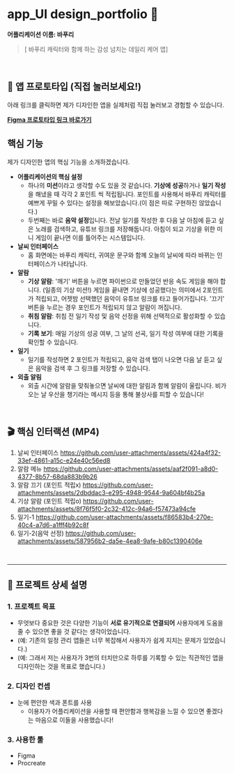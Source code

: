 # app_UI design_portfolio 🌟
**어플리케이션 이름: 바푸리**

> [ 바푸리 캐릭터와 함께 하는 감성 넘치는 데일리 케어 앱]

<br>

## 🚀 앱 프로토타입 (직접 눌러보세요!)

아래 링크를 클릭하면 제가 디자인한 앱을 실제처럼 직접 눌러보고 경험할 수 있습니다.

**[Figma 프로토타입 링크 바로가기](https://www.figma.com/proto/KPxWMlNgh6AkNciOc1YeFi/%EC%95%B1-%EB%94%94%EC%9E%90%EC%9D%B8?page-id=0%3A1&node-id=84-2127&viewport=71%2C915%2C0.29&t=9yVymBgxWuDPM6yF-1&scaling=scale-down&content-scaling=fixed&starting-point-node-id=34%3A5&show-proto-sidebar=1)** <br>

## 핵심 기능

제가 디자인한 앱의 핵심 기능을 소개하겠습니다.
- **어플리케이션의 핵심 설정**
  - 하나의 **미션**이라고 생각할 수도 있을 것 같습니다. **기상에 성공**하거나 **일기 작성**을 해냈을 때 각각 2 포인트 씩 적립됩니다. 포인트를 사용해서 바푸리 캐릭터를 예쁘게 꾸밀 수 있다는 설정을 해보았습니다.(이 점은 따로 구현하진 않았습니다.)
  - 두번째는 바로 **음악 설정**입니다. 전날 일기를 작성한 후 다음 날 아침에 듣고 싶은 노래를 검색하고, 유튜브 링크를 저장해둡니다. 아침이 되고 기상을 위한 미니 게임이 끝나면 이를 틀어주는 시스템입니다.
- **날씨 인터페이스**
  - 홈 화면에는 바푸리 캐릭터, 귀여운 문구와 함께 오늘의 날씨에 따라 바뀌는 인터페이스가 나타납니다.
- **알람**
  - **기상 알람**: '깨기' 버튼을 누르면 파이썬으로 만들었던 반응 속도 게임을 해야 합니다. (일종의 기상 미션!) 게임을 끝내면 기상에 성공했다는 의미에서 2포인트가 적립되고, 어젯밤 선택했던 음악이 유튜브 링크를 타고 들어가집니다. '끄기' 버튼을 누르는 경우 포인트가 적립되지 않고 알람이 꺼집니다.
  - **취침 알람**: 취침 전 일기 작성 및 음악 선정을 위해 선택적으로 활성화할 수 있습니다.
  - **기록 보기**: 매일 기상의 성공 여부, 그 날의 선곡, 일기 작성 여부에 대한 기록을 확인할 수 있습니다.
- **일기**
  - 일기를 작성하면 2 포인트가 적립되고, 음악 검색 탭이 나오면 다음 날 듣고 싶은 음악을 검색 후 그 링크를 저장할 수 있습니다.
- **외출 알림**
  - 외출 시간에 알람을 맞춰놓으면 날씨에 대한 알림과 함께 알람이 울립니다. 비가 오는 날 우산을 챙기라는 메시지 등을 통해 불상사를 피할 수 있습니다!


<br>

## 🎬 핵심 인터랙션 (MP4)

1. 날씨 인터페이스
https://github.com/user-attachments/assets/424a4f32-33ef-4861-a15c-e24e40c56ed8
2. 알람 메뉴
https://github.com/user-attachments/assets/aaf2f091-a8d0-4377-8b57-68da883b9b26
3. 알람 끄기 (포인트 적립x)
https://github.com/user-attachments/assets/2dbddac3-e295-4948-9544-9a604bf4b25a
4. 기상 알람 (포인트 적립o)
https://github.com/user-attachments/assets/8f76f5f0-2c32-412c-94a6-f57473a94cfe
5. 일기-1
https://github.com/user-attachments/assets/f86583b4-270e-40c4-a7d6-a1fff4b92c8f
6. 일기-2(음악 선정)
https://github.com/user-attachments/assets/587956b2-da5e-4ea8-9afe-b80c1390406e







<br>

---

## 📖 프로젝트 상세 설명

### 1. 프로젝트 목표

* 무엇보다 중요한 것은 다양한 기능이 **서로 유기적으로 연결되어** 사용자에게 도움을 줄 수 있으면 좋을 것 같다는 생각이었습니다.
* (예: 기존의 일정 관리 앱들은 너무 복잡해서 사용자가 쉽게 지치는 문제가 있었습니다.)
* (예: 그래서 저는 사용자가 3번의 터치만으로 하루를 기록할 수 있는 직관적인 앱을 디자인하는 것을 목표로 했습니다.)

### 2. 디자인 컨셉

* 눈에 편안한 색과 폰트를 사용
  - 이용자가 어플리케이션을 사용할 때 편안함과 행복감을 느낄 수 있으면 좋겠다는 마음으로 이들을 사용했습니다!

### 3. 사용한 툴

* Figma
* Procreate
